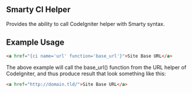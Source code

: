 ## Smarty CI Helper
Provides the ability to call CodeIgniter helper with Smarty syntax. 

## Example Usage
```html
<a href="{ci name='url' function='base_url'}">Site Base URL</a>
```
The above example will call the base_url() function from the URL helper of CodeIgniter, and thus produce result that look something like this:
```html
<a href="http://domain.tld/">Site Base URL</a>
```